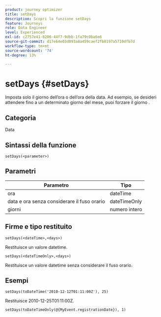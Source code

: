 ```yaml
---
product: journey optimizer
title: setDays
description: Scopri la funzione setDays
feature: Journeys
role: Data Engineer
level: Experienced
exl-id: c2757e41-8206-44f7-9dbb-1fa79c0ba6e6
source-git-commit: d17e64e03d093a8a459caef2fb0197a5710dfb7d
workflow-type: tm+mt
source-wordcount: '74'
ht-degree: 13%

---
```


# setDays {#setDays}

Imposta solo il giorno dell’ora o dell’ora della data. Ad esempio, se desideri attendere fino a un determinato giorno del mese, puoi forzare il giorno .

## Categoria

Data

## Sintassi della funzione

`setDays(<parameter>)`

## Parametri

| Parametro | Tipo |
|--- |--- |
| ora | dateTime |
| data e ora senza considerare il fuso orario | dateTimeOnly |
| giorni | numero intero |

## Firme e tipo restituito

`setDays(<dateTime>,<days>)`

Restituisce un valore datetime.

`setDays(<dateTimeOnly>,<days>)`

Restituisce un valore datetime senza considerare il fuso orario.

## Esempi

`setDays(toDateTime('2010-12-12T01:11:00Z'), 25)`

Restituisce 2010-12-25T01:11:00Z.

`setDays(toDateTimeOnly(@{MyEvent.registrationDate}), 1)`

